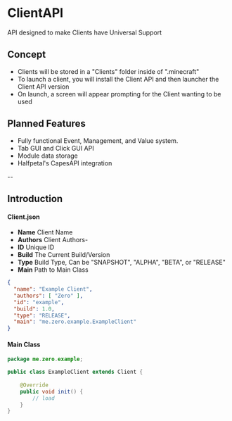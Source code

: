 # ClientAPI
API designed to make Clients have Universal Support

## Concept
* Clients will be stored in a "Clients" folder inside of ".minecraft"
* To launch a client, you will install the Client API and then launcher the Client API version
* On launch, a screen will appear prompting for the Client wanting to be used

## Planned Features
* Fully functional Event, Management, and Value system.
* Tab GUI and Click GUI API
* Module data storage
* Halfpetal's CapesAPI integration

--

## Introduction

#### Client.json
* **Name** Client Name
* **Authors** Client Authors-
* **ID** Unique ID
* **Build** The Current Build/Version
* **Type** Build Type, Can be "SNAPSHOT", "ALPHA", "BETA", or "RELEASE"
* **Main** Path to Main Class
```json
{
  "name": "Example Client",
  "authors": [ "Zero" ],
  "id": "example",
  "build": 1.0,
  "type": "RELEASE",
  "main": "me.zero.example.ExampleClient"
}
```
#### Main Class
```java
package me.zero.example;

public class ExampleClient extends Client {
    
    @Override
    public void init() {
        // load
    }
}
```